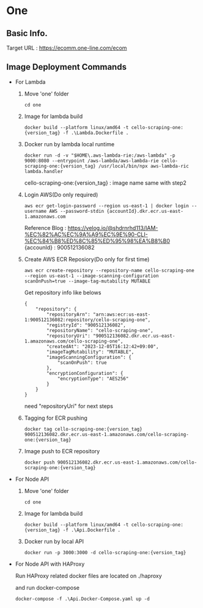 # One

## Basic Info.
Target URL : https://ecomm.one-line.com/ecom

## Image Deployment Commands

+ For Lambda

    1. Move 'one' folder
        ```
        cd one
        ```

    2. Image for lambda build
        ```
        docker build --platform linux/amd64 -t cello-scraping-one:{version_tag} -f .\Lambda.Dockerfile .
        ```

    3. Docker run by lambda local runtime
        ```
        docker run -d -v "$HOME\.aws-lambda-rie:/aws-lambda" -p 9000:8080 --entrypoint /aws-lambda/aws-lambda-rie cello-scraping-one:{version_tag} /usr/local/bin/npx aws-lambda-ric lambda.handler
        ```
        cello-scraping-one:{version_tag} : image name same with step2 

     4. Login AWS(Do only required)
        ```
        aws ecr get-login-password --region us-east-1 | docker login --username AWS --password-stdin {accountId}.dkr.ecr.us-east-1.amazonaws.com
        ```
        Reference Blog : https://velog.io/@shdrnrhd113/IAM-%EC%82%AC%EC%9A%A9%EC%9E%90-CLI-%EC%84%B8%ED%8C%85%ED%95%98%EA%B8%B0
        {accounId} : 900512136082

    5. Create AWS ECR Reposiory(Do only for first time)
        ```
        aws ecr create-repository --repository-name cello-scraping-one --region us-east-1 --image-scanning-configuration scanOnPush=true --image-tag-mutability MUTABLE
        ```
        Get repository info like belows
        ```
        {
            "repository": {
                "repositoryArn": "arn:aws:ecr:us-east-1:900512136082:repository/cello-scraping-one",
                "registryId": "900512136082",
                "repositoryName": "cello-scraping-one",
                "repositoryUri": "900512136082.dkr.ecr.us-east-1.amazonaws.com/cello-scraping-one",
                "createdAt": "2023-12-05T16:12:42+09:00",
                "imageTagMutability": "MUTABLE",
                "imageScanningConfiguration": {
                    "scanOnPush": true
                },
                "encryptionConfiguration": {
                    "encryptionType": "AES256"
                }
            }
        }
        ```
        need "repositoryUri" for next steps

    6. Tagging for ECR pushing
        ```
        docker tag cello-scraping-one:{version_tag} 900512136082.dkr.ecr.us-east-1.amazonaws.com/cello-scraping-one:{version_tag}
        ```

    7. Image push to ECR repository
        ```
        docker push 900512136082.dkr.ecr.us-east-1.amazonaws.com/cello-scraping-one:{version_tag}
        ```

+ For Node API

     1. Move 'one' folder
        ```
        cd one
        ```

    2. Image for lambda build
        ```
        docker build --platform linux/amd64 -t cello-scraping-one:{version_tag} -f .\Api.Dockerfile .
        ```
    
   3. Docker run by local API
        ```
        docker run -p 3000:3000 -d cello-scraping-one:{version_tag}
        ```

+ For Node API with HAProxy

    Run HAProxy related docker files are located on ./haproxy

    and run docker-compose
    ```
    docker-compose -f .\Api.Docker-Compose.yaml up -d
    ```
